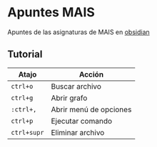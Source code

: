 # Apuntes MAIS

Apuntes de las asignaturas de MAIS en [obsidian](https://obsidian.md/)

## Tutorial

| Atajo | Acción |
|--|--|
| `ctrl+o` | Buscar archivo |
| `ctrl+g` | Abrir grafo |
| `:ctrl+,` | Abrir menú de opciones |
| `ctrl+p` | Ejecutar comando |
| `ctrl+supr` | Eliminar archivo |

